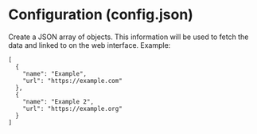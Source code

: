 # Configuration (config.json)
Create a JSON array of objects. This information will be used to fetch the data and linked to on the web interface. Example:
```
[
  {
    "name": "Example",
    "url": "https://example.com"
  },
  {
    "name": "Example 2",
    "url": "https://example.org"
  }
]
```
